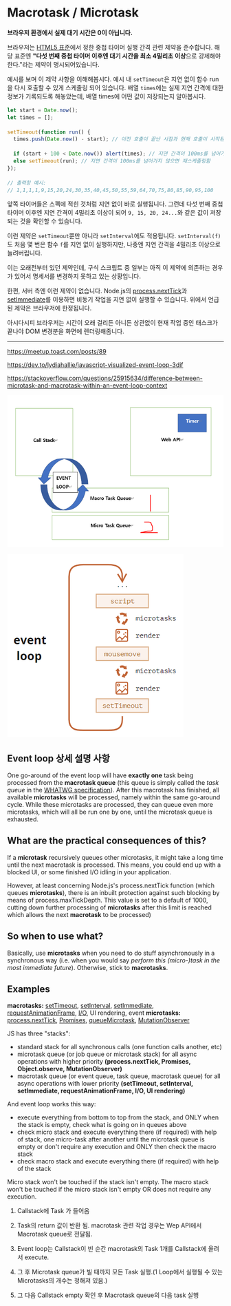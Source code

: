 # Macrotask / Microtask



**브라우저 환경에서 실제 대기 시간은 0이 아닙니다.**

브라우저는 [HTML5 표준](https://html.spec.whatwg.org/multipage/timers-and-user-prompts.html#timers)에서 정한 중첩 타이머 실행 간격 관련 제약을 준수합니다. 해당 표준엔 **"다섯 번째 중첩 타이머 이후엔 대기 시간을 최소 4밀리초 이상**으로 강제해야 한다."라는 제약이 명시되어있습니다.

예시를 보며 이 제약 사항을 이해해봅시다. 예시 내 `setTimeout`은 지연 없이 함수 run을 다시 호출할 수 있게 스케줄링 되어 있습니다. 배열 `times`에는 실제 지연 간격에 대한 정보가 기록되도록 해놓았는데, 배열 times에 어떤 값이 저장되는지 알아봅시다.



```javascript
let start = Date.now();
let times = [];

setTimeout(function run() {
  times.push(Date.now() - start); // 이전 호출이 끝난 시점과 현재 호출이 시작된 시점의 시차를 기록

  if (start + 100 < Date.now()) alert(times); // 지연 간격이 100ms를 넘어가면, array를 얼럿창에 띄워줌
  else setTimeout(run); // 지연 간격이 100ms를 넘어가지 않으면 재스케줄링함
});

// 출력창 예시:
// 1,1,1,1,9,15,20,24,30,35,40,45,50,55,59,64,70,75,80,85,90,95,100
```



앞쪽 타이머들은 스펙에 적힌 것처럼 지연 없이 바로 실행됩니다. 그런데 다섯 번째 중첩 타이머 이후엔 지연 간격이 4밀리초 이상이 되어 `9, 15, 20, 24...`와 같은 값이 저장되는 것을 확인할 수 있습니다.

이런 제약은 `setTimeout`뿐만 아니라 `setInterval`에도 적용됩니다. `setInterval(f)`도 처음 몇 번은 함수 `f`를 지연 없이 실행하지만, 나중엔 지연 간격을 4밀리초 이상으로 늘려버립니다.

이는 오래전부터 있던 제약인데, 구식 스크립트 중 일부는 아직 이 제약에 의존하는 경우가 있어서 명세서를 변경하지 못하고 있는 상황입니다.

한편, 서버 측엔 이런 제약이 없습니다. Node.js의 [process.nextTick](https://nodejs.org/api/process.html)과 [setImmediate](https://nodejs.org/api/timers.html)를 이용하면 비동기 작업을 지연 없이 실행할 수 있습니다. 위에서 언급된 제약은 브라우저에 한정됩니다.

아시다시피 브라우저는 시간이 오래 걸리든 아니든 상관없이 현재 작업 중인 태스크가 끝나야 DOM 변경분을 화면에 렌더링해줍니다.



------------------------------------

https://meetup.toast.com/posts/89

https://dev.to/lydiahallie/javascript-visualized-event-loop-3dif

https://stackoverflow.com/questions/25915634/difference-between-microtask-and-macrotask-within-an-event-loop-context

![image-20220226234159293](md-images/image-20220226234159293-16458865204121-16458869082792.png)

![image-20220226234937603](md-images/image-20220226234937603-16458869789743.png)

## **Event loop 상세 설명 사항**

One go-around of the event loop will have **exactly one** task being processed from the **macrotask queue** (this queue is simply called the *task queue* in the [WHATWG specification](https://html.spec.whatwg.org/multipage/webappapis.html#task-queue)). After this macrotask has finished, all available **microtasks** will be processed, namely within the same go-around cycle. While these microtasks are processed, they can queue even more microtasks, which will all be run one by one, until the microtask queue is exhausted.

## What are the practical consequences of this?

If a **microtask** recursively queues other microtasks, it might take a long time until the next macrotask is processed. This means, you could end up with a blocked UI, or some finished I/O idling in your application.

However, at least concerning Node.js's process.nextTick function (which queues **microtasks**), there is an inbuilt protection against such blocking by means of process.maxTickDepth. This value is set to a default of 1000, cutting down further processing of **microtasks** after this limit is reached which allows the next **macrotask** to be processed)

## So when to use what?

Basically, use **microtasks** when you need to do stuff asynchronously in a synchronous way (i.e. when you would say *perform this (micro-)task in the most immediate future*). Otherwise, stick to **macrotasks**.

## Examples

**macrotasks:** [setTimeout](https://developer.mozilla.org/docs/Web/API/WindowTimers/setTimeout), [setInterval](https://developer.mozilla.org/docs/Web/API/WindowTimers/setInterval), [setImmediate](https://developer.mozilla.org/docs/Web/API/Window/setImmediate), [requestAnimationFrame](https://developer.mozilla.org/docs/Web/API/window/requestAnimationFrame), [I/O](https://developer.mozilla.org/docs/Mozilla/Projects/NSPR/Reference/I_O_Functions), UI rendering, event
**microtasks:** [process.nextTick](https://nodejs.org/uk/docs/guides/event-loop-timers-and-nexttick/), [Promises](https://developer.mozilla.org/docs/Web/JavaScript/Reference/Global_Objects/Promise), [queueMicrotask](https://developer.mozilla.org/docs/Web/API/WindowOrWorkerGlobalScope/queueMicrotask), [MutationObserver](https://developer.mozilla.org/docs/Web/API/MutationObserver)

JS has three "stacks":

- standard stack for all synchronous calls (one function calls another, etc)
- microtask queue (or job queue or microtask stack) for all async operations with higher priority **(process.nextTick, Promises, Object.observe, MutationObserver)**
- macrotask queue (or event queue, task queue, macrotask queue) for all async operations with lower priority **(setTimeout, setInterval, setImmediate, requestAnimationFrame, I/O, UI rendering)**

And event loop works this way:

- execute everything from bottom to top from the stack, and ONLY when the stack is empty, check what is going on in queues above
- check micro stack and execute everything there (if required) with help of stack, one micro-task after another until the microtask queue is empty or don't require any execution and ONLY then check the macro stack
- check macro stack and execute everything there (if required) with help of the stack

Micro stack won't be touched if the stack isn't empty. The macro stack won't be touched if the micro stack isn't empty OR does not require any execution.



1. Callstack에 Task 가 들어옴

2. Task의 return 값이 반환 됨. macrotask 관련 작업 경우는 Wep API에서 Macrotask queue로 전달됨.
3. Event loop는 Callstack이 빈 순간 macrotask의 Task 1개를 Callstack에 올려서 execute.
4. 그 후 Microtask queue가 빌 때까지 모든 Task 실행.(1 Loop에서 실행될 수 있는 Microtasks의 개수는 정해져 있음.)
5. 그 다음 Callstack empty 확인 후 Macrotask queue의 다음 task 실행

